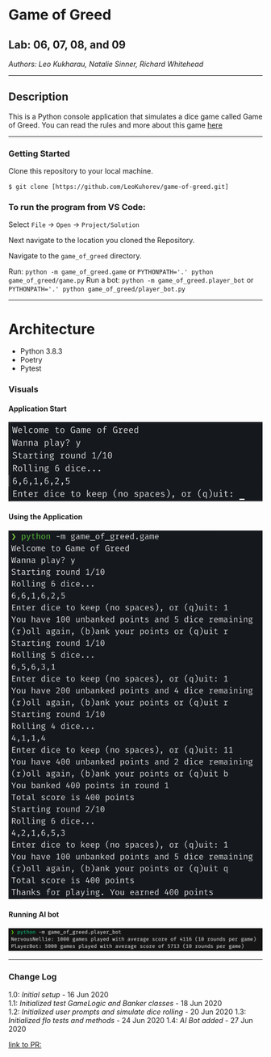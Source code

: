 # Game of Greed

## Lab: 06, 07, 08, and 09

_Authors: Leo Kukharau, Natalie Sinner, Richard Whitehead_

---

## Description

This is a Python console application that simulates a dice game called Game of Greed. You can read the rules and more about this game [here](https://en.wikipedia.org/wiki/Dice_10000)

---

### Getting Started

Clone this repository to your local machine.

```
$ git clone [https://github.com/LeoKuhorev/game-of-greed.git]
```

### To run the program from VS Code:

Select `File` -> `Open` -> `Project/Solution`

Next navigate to the location you cloned the Repository.

Navigate to the `game_of_greed` directory.

Run: `python -m game_of_greed.game` or `PYTHONPATH='.' python game_of_greed/game.py`
Run a bot: `python -m game_of_greed.player_bot` or `PYTHONPATH='.' python game_of_greed/player_bot.py`

---

# Architecture

- Python 3.8.3
- Poetry
- Pytest

### Visuals

#### Application Start

![Application Start](assests/start.png)

#### Using the Application

![Using the Application](assests/playing_game.png)

#### Running AI bot

![AI Bot results](assests/bot_results.png)

---

### Change Log

1.0: _Initial setup_ - 16 Jun 2020  
1.1: _Initialized test GameLogic and Banker classes_ - 18 Jun 2020  
1.2: _Initialized user prompts and simulate dice rolling_ - 20 Jun 2020
1.3: _Initialized flo tests and methods_ - 24 Jun 2020
1.4: _AI Bot added_ - 27 Jun 2020

[link to PR:](https://github.com/LeoKuhorev/game-of-greed/pull/21)

